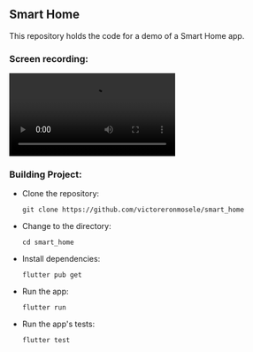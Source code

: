 ## Smart Home

This repository holds the code for a demo of a Smart Home app.

### Screen recording:

![](screen_recordings/demo.mov)

### Building Project:
- Clone the repository: 
 
      git clone https://github.com/victoreronmosele/smart_home

- Change to the directory:
     
      cd smart_home

- Install dependencies:
     
      flutter pub get

- Run the app:
     
      flutter run

- Run the app's tests:
     
      flutter test
